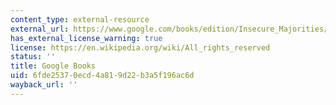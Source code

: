 ```yaml
---
content_type: external-resource
external_url: https://www.google.com/books/edition/Insecure_Majorities/0NvFDAAAQBAJ?hl=en&gbpv=1
has_external_license_warning: true
license: https://en.wikipedia.org/wiki/All_rights_reserved
status: ''
title: Google Books
uid: 6fde2537-0ecd-4a81-9d22-b3a5f196ac6d
wayback_url: ''
---
```

